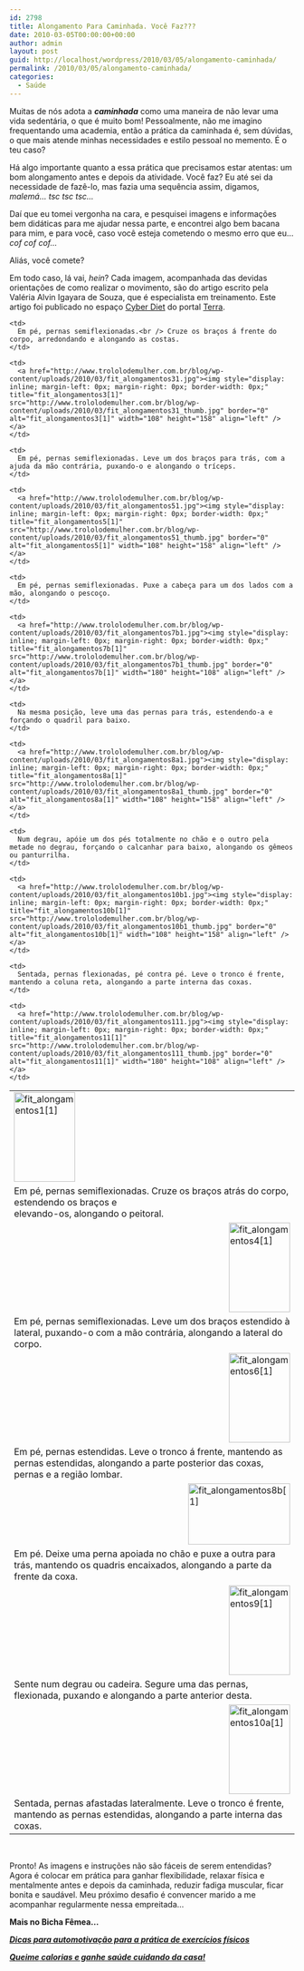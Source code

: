 ```yaml
---
id: 2798
title: Alongamento Para Caminhada. Você Faz???
date: 2010-03-05T00:00:00+00:00
author: admin
layout: post
guid: http://localhost/wordpress/2010/03/05/alongamento-caminhada/
permalink: /2010/03/05/alongamento-caminhada/
categories:
  - Saúde
---
```

Muitas de nós adota a **_caminhada_** como uma maneira de não levar uma vida sedentária, o que é muito bom! Pessoalmente, não me imagino frequentando uma academia, então a prática da caminhada é, sem dúvidas, o que mais atende minhas necessidades e estilo pessoal no memento. É o teu caso?

Há algo importante quanto a essa prática que precisamos estar atentas: um bom alongamento antes e depois da atividade. Você faz? Eu até sei da necessidade de fazê-lo, mas fazia uma sequência assim, digamos, _malemá… tsc tsc tsc…_

Daí que eu tomei vergonha na cara, e pesquisei imagens e informações bem didáticas para me ajudar nessa parte, e encontrei algo bem bacana para mim, e para você, caso você esteja cometendo o mesmo erro que eu… _cof cof cof…_

Aliás, você comete?![<img style="display: inline;" title="EmoticonGoofy" src="http://www.trololodemulher.com.br/blog/wp-content/uploads/2010/03/EmoticonGoofy_thumb.gif" alt="EmoticonGoofy" width="18" height="18" />](http://www.trololodemulher.com.br/blog/wp-content/uploads/2010/03/EmoticonGoofy.gif)

Em todo caso, lá vai, _hein_? Cada imagem, acompanhada das devidas orientações de como realizar o movimento, são do artigo escrito pela Valéria Alvin Igayara de Souza, que é especialista em treinamento. Este artigo foi publicado no espaço <a href="http://cyberdiet.terra.com.br/cyberdiet/index.htm" target="_blank">Cyber Diet</a> do portal <a href="http://www.terra.com.br/portal/" target="_blank">Terra</a>.

<table border="0">
  <tr>
    <td>
      <a href="http://www.trololodemulher.com.br/blog/wp-content/uploads/2010/03/fit_alongamentos11.jpg"><img style="display: inline; margin-left: 0px; margin-right: 0px; border-width: 0px;" title="fit_alongamentos1[1]" src="http://www.trololodemulher.com.br/blog/wp-content/uploads/2010/03/fit_alongamentos11_thumb.jpg" border="0" alt="fit_alongamentos1[1]" width="108" height="158" align="left" /></a>
    </td>
    
    <td>
      Em pé, pernas semiflexionadas.<br /> Cruze os braços á frente do corpo, arredondando e alongando as costas.
    </td>
  </tr>
  
  <tr>
    <td>
      Em pé, pernas semiflexionadas. Cruze os braços atrás do corpo, estendendo os braços e<br /> elevando-os, alongando o peitoral.
    </td>
    
    <td>
      <a href="http://www.trololodemulher.com.br/blog/wp-content/uploads/2010/03/fit_alongamentos31.jpg"><img style="display: inline; margin-left: 0px; margin-right: 0px; border-width: 0px;" title="fit_alongamentos3[1]" src="http://www.trololodemulher.com.br/blog/wp-content/uploads/2010/03/fit_alongamentos31_thumb.jpg" border="0" alt="fit_alongamentos3[1]" width="108" height="158" align="left" /></a>
    </td>
  </tr>
  
  <tr>
    <td>
      <a href="http://www.trololodemulher.com.br/blog/wp-content/uploads/2010/03/fit_alongamentos41.jpg"><img style="display: inline; margin-left: 0px; margin-right: 0px; border-width: 0px;" title="fit_alongamentos4[1]" src="http://www.trololodemulher.com.br/blog/wp-content/uploads/2010/03/fit_alongamentos41_thumb.jpg" border="0" alt="fit_alongamentos4[1]" width="108" height="158" align="right" /></a>
    </td>
    
    <td>
      Em pé, pernas semiflexionadas. Leve um dos braços para trás, com a ajuda da mão contrária, puxando-o e alongando o tríceps.
    </td>
  </tr>
  
  <tr>
    <td>
      Em pé, pernas semiflexionadas. Leve um dos braços estendido à lateral, puxando-o com a mão contrária, alongando a lateral do corpo.
    </td>
    
    <td>
      <a href="http://www.trololodemulher.com.br/blog/wp-content/uploads/2010/03/fit_alongamentos51.jpg"><img style="display: inline; margin-left: 0px; margin-right: 0px; border-width: 0px;" title="fit_alongamentos5[1]" src="http://www.trololodemulher.com.br/blog/wp-content/uploads/2010/03/fit_alongamentos51_thumb.jpg" border="0" alt="fit_alongamentos5[1]" width="108" height="158" align="left" /></a>
    </td>
  </tr>
  
  <tr>
    <td>
      <a href="http://www.trololodemulher.com.br/blog/wp-content/uploads/2010/03/fit_alongamentos61.jpg"><img style="display: inline; margin-left: 0px; margin-right: 0px; border-width: 0px;" title="fit_alongamentos6[1]" src="http://www.trololodemulher.com.br/blog/wp-content/uploads/2010/03/fit_alongamentos61_thumb.jpg" border="0" alt="fit_alongamentos6[1]" width="108" height="158" align="right" /></a>
    </td>
    
    <td>
      Em pé, pernas semiflexionadas. Puxe a cabeça para um dos lados com a mão, alongando o pescoço.
    </td>
  </tr>
  
  <tr>
    <td>
      Em pé, pernas estendidas. Leve o tronco á frente, mantendo as pernas estendidas, alongando a parte posterior das coxas, pernas e a região lombar.
    </td>
    
    <td>
      <a href="http://www.trololodemulher.com.br/blog/wp-content/uploads/2010/03/fit_alongamentos7b1.jpg"><img style="display: inline; margin-left: 0px; margin-right: 0px; border-width: 0px;" title="fit_alongamentos7b[1]" src="http://www.trololodemulher.com.br/blog/wp-content/uploads/2010/03/fit_alongamentos7b1_thumb.jpg" border="0" alt="fit_alongamentos7b[1]" width="180" height="108" align="left" /></a>
    </td>
  </tr>
  
  <tr>
    <td>
      <a href="http://www.trololodemulher.com.br/blog/wp-content/uploads/2010/03/fit_alongamentos8b1.jpg"><img style="display: inline; margin-left: 0px; margin-right: 0px; border-width: 0px;" title="fit_alongamentos8b[1]" src="http://www.trololodemulher.com.br/blog/wp-content/uploads/2010/03/fit_alongamentos8b1_thumb.jpg" border="0" alt="fit_alongamentos8b[1]" width="180" height="108" align="right" /></a>
    </td>
    
    <td>
      Na mesma posição, leve uma das pernas para trás, estendendo-a e forçando o quadril para baixo.
    </td>
  </tr>
  
  <tr>
    <td>
      Em pé. Deixe uma perna apoiada no chão e puxe a outra para trás, mantendo os quadris encaixados, alongando a parte da frente da coxa.
    </td>
    
    <td>
      <a href="http://www.trololodemulher.com.br/blog/wp-content/uploads/2010/03/fit_alongamentos8a1.jpg"><img style="display: inline; margin-left: 0px; margin-right: 0px; border-width: 0px;" title="fit_alongamentos8a[1]" src="http://www.trololodemulher.com.br/blog/wp-content/uploads/2010/03/fit_alongamentos8a1_thumb.jpg" border="0" alt="fit_alongamentos8a[1]" width="108" height="158" align="left" /></a>
    </td>
  </tr>
  
  <tr>
    <td>
      <a href="http://www.trololodemulher.com.br/blog/wp-content/uploads/2010/03/fit_alongamentos91.jpg"><img style="display: inline; margin-left: 0px; margin-right: 0px; border-width: 0px;" title="fit_alongamentos9[1]" src="http://www.trololodemulher.com.br/blog/wp-content/uploads/2010/03/fit_alongamentos91_thumb.jpg" border="0" alt="fit_alongamentos9[1]" width="108" height="158" align="right" /></a>
    </td>
    
    <td>
      Num degrau, apóie um dos pés totalmente no chão e o outro pela metade no degrau, forçando o calcanhar para baixo, alongando os gêmeos ou panturrilha.
    </td>
  </tr>
  
  <tr>
    <td>
      Sente num degrau ou cadeira. Segure uma das pernas, flexionada, puxando e alongando a parte anterior desta.
    </td>
    
    <td>
      <a href="http://www.trololodemulher.com.br/blog/wp-content/uploads/2010/03/fit_alongamentos10b1.jpg"><img style="display: inline; margin-left: 0px; margin-right: 0px; border-width: 0px;" title="fit_alongamentos10b[1]" src="http://www.trololodemulher.com.br/blog/wp-content/uploads/2010/03/fit_alongamentos10b1_thumb.jpg" border="0" alt="fit_alongamentos10b[1]" width="108" height="158" align="left" /></a>
    </td>
  </tr>
  
  <tr>
    <td>
      <a href="http://www.trololodemulher.com.br/blog/wp-content/uploads/2010/03/fit_alongamentos10a1.jpg"><img style="display: inline; margin-left: 0px; margin-right: 0px; border-width: 0px;" title="fit_alongamentos10a[1]" src="http://www.trololodemulher.com.br/blog/wp-content/uploads/2010/03/fit_alongamentos10a1_thumb.jpg" border="0" alt="fit_alongamentos10a[1]" width="108" height="158" align="right" /></a>
    </td>
    
    <td>
      Sentada, pernas flexionadas, pé contra pé. Leve o tronco é frente, mantendo a coluna reta, alongando a parte interna das coxas.
    </td>
  </tr>
  
  <tr>
    <td>
      Sentada, pernas afastadas lateralmente. Leve o tronco é frente, mantendo as pernas estendidas, alongando a parte interna das coxas.
    </td>
    
    <td>
      <a href="http://www.trololodemulher.com.br/blog/wp-content/uploads/2010/03/fit_alongamentos111.jpg"><img style="display: inline; margin-left: 0px; margin-right: 0px; border-width: 0px;" title="fit_alongamentos11[1]" src="http://www.trololodemulher.com.br/blog/wp-content/uploads/2010/03/fit_alongamentos111_thumb.jpg" border="0" alt="fit_alongamentos11[1]" width="180" height="108" align="left" /></a>
    </td>
  </tr>
</table>

 

Pronto! As imagens e instruções não são fáceis de serem entendidas? Agora é colocar em prática para ganhar flexibilidade, relaxar física e mentalmente antes e depois da caminhada, reduzir fadiga muscular, ficar bonita e saudável. Meu próximo desafio é convencer marido a me acompanhar regularmente nessa empreitada…

**Mais no Bicha Fêmea…**

<a href="http://www.trololodemulher.com.br/2009/12/28/dicas-exercicios-fisicos/" target="_self"><strong><em>Dicas</em></strong><strong><em> para automotivação para a prática de exercícios físicos</em></strong></a>

<a href="http://www.trololodemulher.com.br/2009/04/06/perca-calorias/" target="_self"><strong><em>Queime</em></strong><strong><em> calorias e ganhe saúde cuidando da casa!</em></strong></a>
